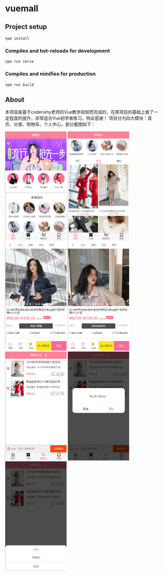 # vuemall

## Project setup
```
npm install
```

### Compiles and hot-reloads for development
```
npm run serve
```

### Compiles and minifies for production
```
npm run build
```



## About

本项目是基于coderwhy老师的Vue教学视频而完成的，在原项目的基础上做了一定程度的提升，非常适合Vue初学者练习，特此感谢！
项目分为四大模块：首页、分类、购物车、个人中心，部分截图如下：

<img src="https://raw.githubusercontent.com/Withyooou/img-folder/main/VueMall1.png" width="200px"/>
<img src="https://raw.githubusercontent.com/Withyooou/img-folder/main/VueMall2.png" width="200px"/>
<img src="https://raw.githubusercontent.com/Withyooou/img-folder/main/VueMall3.png" width="200px"/>
<img src="https://raw.githubusercontent.com/Withyooou/img-folder/main/VueMall4.png" width="200px"/>
<img src="https://raw.githubusercontent.com/Withyooou/img-folder/main/VueMall5.png" width="200px"/>
<img src="https://raw.githubusercontent.com/Withyooou/img-folder/main/VueMall6.png" width="200px"/>
<img src="https://raw.githubusercontent.com/Withyooou/img-folder/main/VueMall7.png" width="200px"/>
